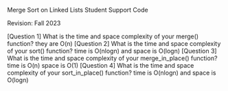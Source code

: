 Merge Sort on Linked Lists Student Support Code

Revision: Fall 2023

[Question 1] What is the time and space complexity of your merge() function?
 they are O(n)
[Question 2] What is the time and space complexity of your sort() function?
  time is O(nlogn) and space is O(logn)
[Question 3] What is the time and space complexity of your merge_in_place() function?
   time is O(n) space is O(1)
[Question 4] What is the time and space complexity of your sort_in_place() function?
    time is O(nlogn) and space is O(logn)
